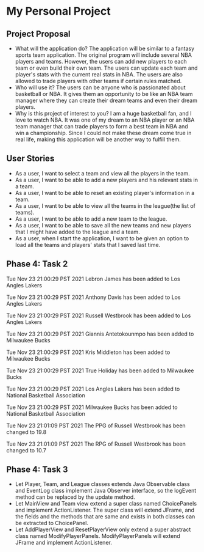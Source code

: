 # My Personal Project

## Project Proposal

- What will the application do?
The application will be similar to a fantasy sports team application. The original program will include several NBA
players and teams. However, the users can add new players to each team or even build their own team. The users can
update each team and player's stats with the current real stats in NBA. The users are also allowed to trade players
with other teams if certain rules matched. 
- Who will use it?
The users can be anyone who is passionated about basketball or NBA. It gives them an opportunity to be like an NBA team
manager where they can create their dream teams and even their dream players. 
- Why is this project of interest to you?
I am a huge basketball fan, and I love to watch NBA. It was one of my dream to an NBA player or an NBA team manager that
can trade players to form a best team in NBA and win a championship. Since I could not make these dream come true in
real life, making this application will be another way to fulfill them. 


## User Stories
- As a user, I want to select a team and view all the players in the team.
- As a user, I want to be able to add a new players and his relevant stats in a team.
- As a user, I want to be able to reset an existing player's information in a team. 
- As a user, I want to be able to view all the teams in the league(the list of teams).
- As a user, I want to be able to add a new team to the league.
- As a user, I want to be able to save all the new teams and new players that 
  I might have added to the league and a team.
- As a user, when I start the application, I want to be given an option to load all the teams and players'
  stats that I saved last time. 


## Phase 4: Task 2
Tue Nov 23 21:00:29 PST 2021
Lebron James has been added to Los Angles Lakers

Tue Nov 23 21:00:29 PST 2021
Anthony Davis has been added to Los Angles Lakers

Tue Nov 23 21:00:29 PST 2021
Russell Westbrook has been added to Los Angles Lakers

Tue Nov 23 21:00:29 PST 2021
Giannis Antetokounmpo has been added to Milwaukee Bucks

Tue Nov 23 21:00:29 PST 2021
Kris Middleton has been added to Milwaukee Bucks

Tue Nov 23 21:00:29 PST 2021
True Holiday has been added to Milwaukee Bucks

Tue Nov 23 21:00:29 PST 2021
Los Angles Lakers has been added to National Basketball Association

Tue Nov 23 21:00:29 PST 2021
Milwaukee Bucks has been added to National Basketball Association

Tue Nov 23 21:01:09 PST 2021
The PPG of Russell Westbrook has been changed to 19.8

Tue Nov 23 21:01:09 PST 2021
The RPG of Russell Westbrook has been changed to 10.7


## Phase 4: Task 3
- Let Player, Team, and League classes extends Java Observable class and 
EventLog class implement Java Observer interface, so the logEvent method can be replaced by the update method. 
- Let MainView and Team view extend a super class named ChoicePanels and implement ActionListener. The super class will
extend JFrame, and the fields and the methods that are same and exists in both classes can be extracted to ChoicePanel. 
- Let AddPlayerView and ResetPlayerView only extend a super abstract class named ModifyPlayerPanels. ModifyPlayerPanels 
will extend JFrame and implement ActionListener.